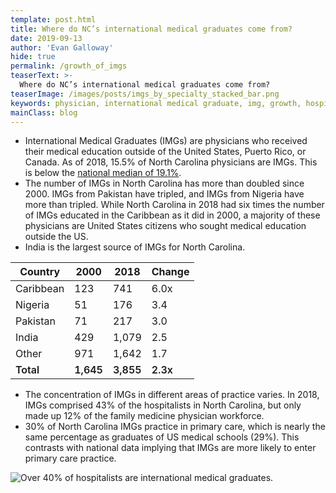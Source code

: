 ```yaml
---
template: post.html
title: Where do NC’s international medical graduates come from?
date: 2019-09-13
author: 'Evan Galloway'
hide: true
permalink: /growth_of_imgs
teaserText: >-
  Where do NC’s international medical graduates come from?
teaserImage: /images/posts/imgs_by_specialty_stacked_bar.png
keywords: physician, international medical graduate, img, growth, hospitalist
mainClass: blog
---
```

* International Medical Graduates (IMGs) are physicians who received their medical education outside of the United States, Puerto Rico, or Canada. As of 2018, 15.5% of North Carolina physicians are IMGs. This is below the [national median of 19.1%](https://www.aamc.org/data/workforce/reports/484392/2017-state-physician-workforce-data-report.html).
* The number of IMGs in North Carolina has more than doubled since 2000. IMGs from Pakistan have tripled, and IMGs from Nigeria have more than tripled. While North Carolina in 2018 had six times the number of IMGs educated in the Caribbean as it did in 2000, a majority of these physicians are United States citizens who sought medical education outside the US. 
* India is the largest source of IMGs for North Carolina.

<table align="center">
   <thead>
      <th data-key="country" class="column-type-string ">
         Country
      </th>
      <th data-key="2000" class="column-type-number ">
         2000
      </th>
      <th data-key="2018" class="column-type-number ">
         2018
      </th>
      <th data-key="% Change" class="column-type-number ">
         Change
      </th>
   </thead>
   <tbody>
      <tr>
         <td class="cell-type-string">Caribbean</td>
         <td class="cell-type-number">123</td>
         <td class="cell-type-number">741</td>
         <td class="cell-type-number">6.0x</td>
      </tr>
      <tr>
         <td class="cell-type-string">Nigeria</td>
         <td class="cell-type-number">51</td>
         <td class="cell-type-number">176</td>
         <td class="cell-type-number">3.4&nbsp;</td>
      </tr>
      <tr>
         <td class="cell-type-string">Pakistan</td>
         <td class="cell-type-number">71</td>
         <td class="cell-type-number">217</td>
         <td class="cell-type-number">3.0&nbsp;</td>
      </tr>
      <tr>
         <td class="cell-type-string">India</td>
         <td class="cell-type-number">429</td>
         <td class="cell-type-number">1,079</td>
         <td class="cell-type-number">2.5&nbsp;</td>
      </tr>
            <tr>
         <td class="cell-type-string">Other</td>
         <td class="cell-type-number">971</td>
         <td class="cell-type-number">1,642</td>
         <td class="cell-type-number">1.7&nbsp;</td>
      </tr>
      <tr style="font-weight:600;">
         <td class="cell-type-string">Total</td>
         <td class="cell-type-number">1,645</td>
         <td class="cell-type-number">3,855</td>
         <td class="cell-type-number">2.3x</td>
      </tr>
   </tbody>
</table>

* The concentration of IMGs in different areas of practice varies. In 2018, IMGs comprised 43% of the hospitalists in North Carolina, but only made up 12% of the family medicine physician workforce.
* 30% of North Carolina IMGs practice in primary care, which is nearly the same percentage as graduates of US medical schools (29%). This contrasts with national data implying that IMGs are more likely to enter primary care practice.

![Over 40% of hospitalists are international medical graduates.](/images/posts/imgs_by_specialty_stacked_bar_clean_title.png)